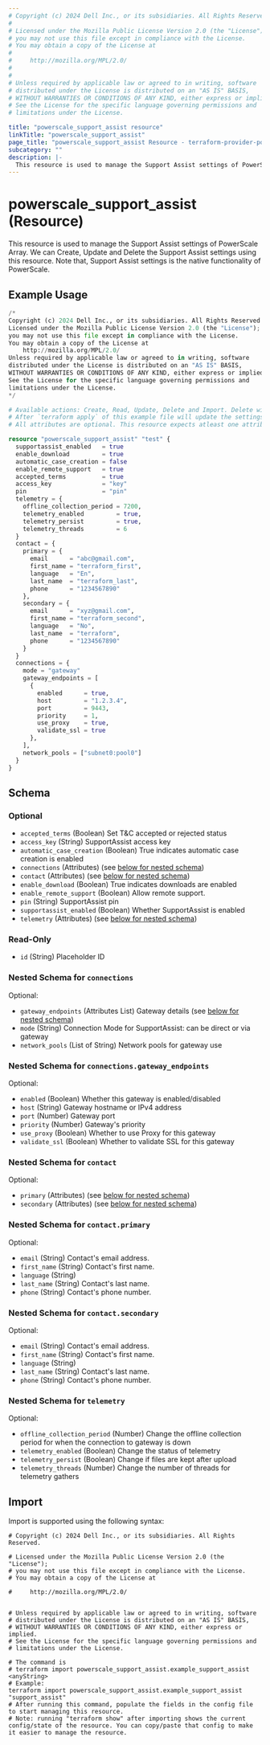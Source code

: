 ```yaml
---
# Copyright (c) 2024 Dell Inc., or its subsidiaries. All Rights Reserved.
#
# Licensed under the Mozilla Public License Version 2.0 (the "License");
# you may not use this file except in compliance with the License.
# You may obtain a copy of the License at
#
#     http://mozilla.org/MPL/2.0/
#
#
# Unless required by applicable law or agreed to in writing, software
# distributed under the License is distributed on an "AS IS" BASIS,
# WITHOUT WARRANTIES OR CONDITIONS OF ANY KIND, either express or implied.
# See the License for the specific language governing permissions and
# limitations under the License.

title: "powerscale_support_assist resource"
linkTitle: "powerscale_support_assist"
page_title: "powerscale_support_assist Resource - terraform-provider-powerscale"
subcategory: ""
description: |-
  This resource is used to manage the Support Assist settings of PowerScale Array. We can Create, Update and Delete the Support Assist settings using this resource. Note that, Support Assist settings is the native functionality of PowerScale.
---
```


# powerscale_support_assist (Resource)

This resource is used to manage the Support Assist settings of PowerScale Array. We can Create, Update and Delete the Support Assist settings using this resource. Note that, Support Assist settings is the native functionality of PowerScale.


## Example Usage

```terraform
/*
Copyright (c) 2024 Dell Inc., or its subsidiaries. All Rights Reserved.
Licensed under the Mozilla Public License Version 2.0 (the "License");
you may not use this file except in compliance with the License.
You may obtain a copy of the License at
    http://mozilla.org/MPL/2.0/
Unless required by applicable law or agreed to in writing, software
distributed under the License is distributed on an "AS IS" BASIS,
WITHOUT WARRANTIES OR CONDITIONS OF ANY KIND, either express or implied.
See the License for the specific language governing permissions and
limitations under the License.
*/

# Available actions: Create, Read, Update, Delete and Import. Delete will clear the the state file.
# After `terraform apply` of this example file will update the settings according to the attributes set in the config.
# All attributes are optional. This resource expects atleast one attribute to be present in the config.

resource "powerscale_support_assist" "test" {
  supportassist_enabled   = true
  enable_download         = true
  automatic_case_creation = false
  enable_remote_support   = true
  accepted_terms          = true
  access_key              = "key"
  pin                     = "pin"
  telemetry = {
    offline_collection_period = 7200,
    telemetry_enabled         = true,
    telemetry_persist         = true,
    telemetry_threads         = 6
  }
  contact = {
    primary = {
      email      = "abc@gmail.com",
      first_name = "terraform_first",
      language   = "En",
      last_name  = "terraform_last",
      phone      = "1234567890"
    },
    secondary = {
      email      = "xyz@gmail.com",
      first_name = "terraform_second",
      language   = "No",
      last_name  = "terraform",
      phone      = "1234567890"
    }
  }
  connections = {
    mode = "gateway"
    gateway_endpoints = [
      {
        enabled      = true,
        host         = "1.2.3.4",
        port         = 9443,
        priority     = 1,
        use_proxy    = true,
        validate_ssl = true
      },
    ],
    network_pools = ["subnet0:pool0"]
  }
}
```

<!-- schema generated by tfplugindocs -->
## Schema

### Optional

- `accepted_terms` (Boolean) Set T&C accepted or rejected status
- `access_key` (String) SupportAssist access key
- `automatic_case_creation` (Boolean) True indicates automatic case creation is enabled
- `connections` (Attributes) (see [below for nested schema](#nestedatt--connections))
- `contact` (Attributes) (see [below for nested schema](#nestedatt--contact))
- `enable_download` (Boolean) True indicates downloads are enabled
- `enable_remote_support` (Boolean) Allow remote support.
- `pin` (String) SupportAssist pin
- `supportassist_enabled` (Boolean) Whether SupportAssist is enabled
- `telemetry` (Attributes) (see [below for nested schema](#nestedatt--telemetry))

### Read-Only

- `id` (String) Placeholder ID

<a id="nestedatt--connections"></a>
### Nested Schema for `connections`

Optional:

- `gateway_endpoints` (Attributes List) Gateway details (see [below for nested schema](#nestedatt--connections--gateway_endpoints))
- `mode` (String) Connection Mode for SupportAssist: can be direct or via gateway
- `network_pools` (List of String) Network pools for gateway use

<a id="nestedatt--connections--gateway_endpoints"></a>
### Nested Schema for `connections.gateway_endpoints`

Optional:

- `enabled` (Boolean) Whether this gateway is enabled/disabled
- `host` (String) Gateway hostname or IPv4 address
- `port` (Number) Gateway port
- `priority` (Number) Gateway's priority
- `use_proxy` (Boolean) Whether to use Proxy for this gateway
- `validate_ssl` (Boolean) Whether to validate SSL for this gateway



<a id="nestedatt--contact"></a>
### Nested Schema for `contact`

Optional:

- `primary` (Attributes) (see [below for nested schema](#nestedatt--contact--primary))
- `secondary` (Attributes) (see [below for nested schema](#nestedatt--contact--secondary))

<a id="nestedatt--contact--primary"></a>
### Nested Schema for `contact.primary`

Optional:

- `email` (String) Contact's email address.
- `first_name` (String) Contact's first name.
- `language` (String)
- `last_name` (String) Contact's last name.
- `phone` (String) Contact's phone number.


<a id="nestedatt--contact--secondary"></a>
### Nested Schema for `contact.secondary`

Optional:

- `email` (String) Contact's email address.
- `first_name` (String) Contact's first name.
- `language` (String)
- `last_name` (String) Contact's last name.
- `phone` (String) Contact's phone number.



<a id="nestedatt--telemetry"></a>
### Nested Schema for `telemetry`

Optional:

- `offline_collection_period` (Number) Change the offline collection period for when the connection to gateway is down
- `telemetry_enabled` (Boolean) Change the status of telemetry
- `telemetry_persist` (Boolean) Change if files are kept after upload
- `telemetry_threads` (Number) Change the number of threads for telemetry gathers

## Import

Import is supported using the following syntax:

```shell
# Copyright (c) 2024 Dell Inc., or its subsidiaries. All Rights Reserved.

# Licensed under the Mozilla Public License Version 2.0 (the "License");
# you may not use this file except in compliance with the License.
# You may obtain a copy of the License at

#     http://mozilla.org/MPL/2.0/


# Unless required by applicable law or agreed to in writing, software
# distributed under the License is distributed on an "AS IS" BASIS,
# WITHOUT WARRANTIES OR CONDITIONS OF ANY KIND, either express or implied.
# See the License for the specific language governing permissions and
# limitations under the License.

# The command is
# terraform import powerscale_support_assist.example_support_assist <anyString>
# Example:
terraform import powerscale_support_assist.example_support_assist "support_assist"
# After running this command, populate the fields in the config file to start managing this resource.
# Note: running "terraform show" after importing shows the current config/state of the resource. You can copy/paste that config to make it easier to manage the resource.
```